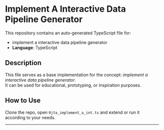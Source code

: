 # Implement A Interactive Data Pipeline Generator

This repository contains an auto-generated TypeScript file for:

- implement a interactive data pipeline generator
- **Language**: TypeScript

## Description

This file serves as a base implementation for the concept: *implement a interactive data pipeline generator*.  
It can be used for educational, prototyping, or inspiration purposes.

## How to Use

Clone the repo, open `0jta_implement_a_int.ts` and extend or run it according to your needs.

---


